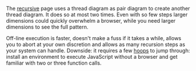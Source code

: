 The [recursive] page uses a thread diagram as pair diagram to create another thread diagram. It does so at most two times. Even with so few steps larger dimensions could quickly overwhelm a browser, while you need larger dimensions to see the full pattern.

Off-line execution is faster, doesn't make a fuss if it takes a while, allows you to abort at your own discretion and allows as many recursion steps as your system can handle. Downside: it requires a few [hoops] to jump through: install an environment to execute JavaScript without a browser and get familiar with two or three function calls.

[recursive]: https://d-bl.github.io/GroundForge/recursive.html
[hoops]: https://github.com/d-bl/GroundForge/blob/master/docs/API.md
